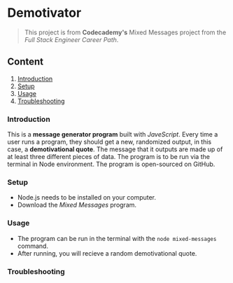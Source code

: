 # Demotivator

> This project is from **Codecademy's** Mixed Messages project from the *Full Stack Engineer Career Path*.

## Content

1. [Introduction](#introduction)
2. [Setup](#setup)
3. [Usage](#usage)
4. [Troubleshooting](#troubleshooting)

### Introduction

This is a **message generator program** built with *JaveScript*. Every time a user runs a program, they should get a new, randomized output, in this case, a **demotivational quote**. The message that it outputs are made up of at least three different pieces of data. The program is to be run via the terminal in Node environment. The program is open-sourced on GitHub.

### Setup

- Node.js needs to be installed on your computer.
- Download the *Mixed Messages* program.

### Usage

- The program can be run in the terminal with the `node mixed-messages` command.
- After running, you will recieve a random demotivational quote.

### Troubleshooting


